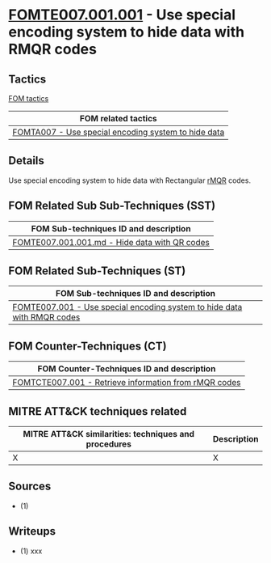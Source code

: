 # [FOMTE007.001.001](https://github.com/blue101010/FOM/blob/main/techniques/FOMTE001.001.001.md) - Use special encoding system to hide data with RMQR codes



## Tactics

[FOM tactics](https://github.com/blue101010/FOM/blob/main/tactics/tactics.md)

| FOM related tactics  |
| --------------------------------------- |
| [FOMTA007 - Use special encoding system to hide data](https://github.com/blue101010/FOM/blob/main/tactics/FOMTA007.md)   |

## Details

Use special encoding system to hide data with Rectangular [rMQR](https://www.qrcode.com/en/codes/rmqr.html) codes.


## FOM Related Sub Sub-Techniques (SST)

| FOM Sub-techniques ID and description  |
| --------------------------------------- |
| [FOMTE007.001.001.md - Hide data with QR codes](https://github.com/blue101010/FOM/blob/main/techniques/FOMTE007.001.001.md)   |


## FOM Related Sub-Techniques (ST)

| FOM Sub-techniques ID and description  |
| --------------------------------------- |
| [FOMTE007.001 - Use special encoding system to hide data with RMQR codes](https://github.com/blue101010/FOM/blob/main/techniques/FOMTE007.001.md)   |

## FOM Counter-Techniques (CT)

| FOM Counter-Techniques ID  and description  |
| --------------------------------------- |
| [FOMTCTE007.001 - Retrieve information from rMQR codes](https://github.com/blue101010/FOM/blob/main/countertechniques/FOMCTE007.001.md) |


## MITRE ATT&CK techniques related

|  MITRE ATT&CK similarities: techniques and procedures |       Description               |
| --------------------------------------------------- | ----------------------------------|
| X  | X |

## Sources

 - (1) 

## Writeups

 - (1) xxx